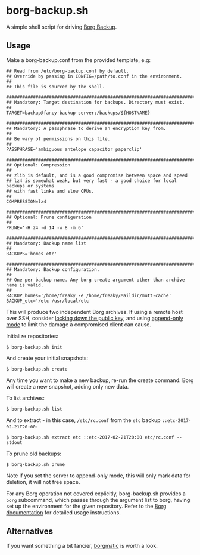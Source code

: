# borg-backup.sh

A simple shell script for driving [Borg Backup][1].


## Usage

Make a borg-backup.conf from the provided template, e.g:

    ## Read from /etc/borg-backup.conf by default.
    ## Override by passing in CONFIG=/path/to.conf in the environment.
    ##
    ## This file is sourced by the shell.
    
    ###############################################################################
    ## Mandatory: Target destination for backups. Directory must exist.
    ##
    TARGET=backup@fancy-backup-server:/backups/${HOSTNAME}
    
    ###############################################################################
    ## Mandatory: A passphrase to derive an encryption key from.
    ##
    ## Be wary of permissions on this file.
    ##
    PASSPHRASE='ambiguous antelope capacitor paperclip'
    
    ###############################################################################
    ## Optional: Compression
    ##
    ## zlib is default, and is a good compromise between space and speed
    ## lz4 is somewhat weak, but very fast - a good choice for local backups or systems
    ## with fast links and slow CPUs.
    ##
    COMPRESSION=lz4
    
    ###############################################################################
    ## Optional: Prune configuration
    ##
    PRUNE='-H 24 -d 14 -w 8 -m 6'
    
    ###############################################################################
    ## Mandatory: Backup name list
    ##
    BACKUPS='homes etc'
    
    ###############################################################################
    ## Mandatory: Backup configuration.
    ##
    ## One per backup name. Any borg create argument other than archive name is valid.
    ##
    BACKUP_homes='/home/freaky -e /home/freaky/Maildir/mutt-cache'
    BACKUP_etc='/etc /usr/local/etc'

This will produce two independent Borg archives.  If using a remote host over SSH,
consider [locking down the public key][2], and using [append-only mode][3] to limit
the damage a compromised client can cause.

Initialize repositories:

    $ borg-backup.sh init

And create your initial snapshots:

    $ borg-backup.sh create

Any time you want to make a new backup, re-run the create command.  Borg will create
a new snapshot, adding only new data.

To list archives:

    $ borg-backup.sh list

And to extract - in this case, `/etc/rc.conf` from the `etc` backup `::etc-2017-02-21T20:00`:

    $ borg-backup.sh extract etc ::etc-2017-02-21T20:00 etc/rc.conf --stdout

To prune old backups:

    $ borg-backup.sh prune

Note if you set the server to append-only mode, this will only mark data for deletion,
it will not free space.

For any Borg operation not covered explicitly, borg-backup.sh provides a `borg`
subcommand, which passes through the argument list to borg, having set up the
environment for the given repository.  Refer to the [Borg documentation][4] for detailed
usage instructions.

## Alternatives

If you want something a bit fancier, [borgmatic][5] is worth a look.


[1]: https://borgbackup.readthedocs.io/
[2]: https://borgbackup.readthedocs.io/en/stable/deployment.html#restrictions
[3]: https://borgbackup.readthedocs.io/en/stable/usage.html#append-only-mode
[4]: https://borgbackup.readthedocs.io/en/stable/usage.html
[5]: https://github.com/witten/borgmatic
